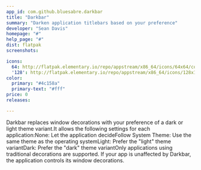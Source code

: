 ```yaml
---
app_id: com.github.bluesabre.darkbar
title: "Darkbar"
summary: "Darken application titlebars based on your preference"
developer: "Sean Davis"
homepage: "#"
help_page: "#"
dist: flatpak
screenshots:

icons:
  64: http://flatpak.elementary.io/repo/appstream/x86_64/icons/64x64/com.github.bluesabre.darkbar.png
  '128': http://flatpak.elementary.io/repo/appstream/x86_64/icons/128x128/com.github.bluesabre.darkbar.png
color:
  primary: "#4c158a"
  primary-text: "#fff"
price: 0
releases:

---
```


Darkbar replaces window decorations with your preference of a dark or light theme variant.It allows the following settings for each application:None: Let the application decideFollow System Theme: Use the same theme as the operating systemLight: Prefer the "light" theme variantDark: Prefer the "dark" theme variantOnly applications using traditional decorations are supported. If your app is unaffected by Darkbar, the application controls its window decorations.